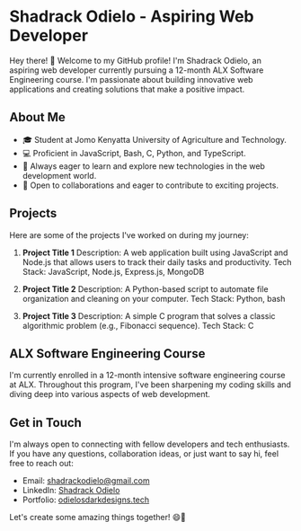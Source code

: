 # Shadrack Odielo - Aspiring Web Developer

Hey there! 👋 Welcome to my GitHub profile! I'm Shadrack Odielo, an aspiring web developer currently pursuing a 12-month ALX Software Engineering course. I'm passionate about building innovative web applications and creating solutions that make a positive impact.

## About Me

- 🎓 Student at Jomo Kenyatta University of Agriculture and Technology.
- 💻 Proficient in JavaScript, Bash, C, Python, and TypeScript.
- 🌱 Always eager to learn and explore new technologies in the web development world.
- 🤝 Open to collaborations and eager to contribute to exciting projects.

## Projects

Here are some of the projects I've worked on during my journey:

1. **Project Title 1**
   Description: A web application built using JavaScript and Node.js that allows users to track their daily tasks and productivity.
   Tech Stack: JavaScript, Node.js, Express.js, MongoDB

2. **Project Title 2**
   Description: A Python-based script to automate file organization and cleaning on your computer.
   Tech Stack: Python, bash

3. **Project Title 3**
   Description: A simple C program that solves a classic algorithmic problem (e.g., Fibonacci sequence).
   Tech Stack: C

## ALX Software Engineering Course

I'm currently enrolled in a 12-month intensive software engineering course at ALX. Throughout this program, I've been sharpening my coding skills and diving deep into various aspects of web development.

## Get in Touch

I'm always open to connecting with fellow developers and tech enthusiasts. If you have any questions, collaboration ideas, or just want to say hi, feel free to reach out:

- Email: [shadrackodielo@gmail.com](mailto:shadrackodielo@gmail.com)
- LinkedIn: [Shadrack Odielo](https://www.linkedin.com/in/shadrack-odielo-30258a212)
- Portfolio: [odielosdarkdesigns.tech](https://odielosdarkdesigns.tech)

Let's create some amazing things together! 😄🚀
